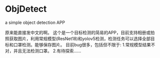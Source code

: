 # ObjDetect
a simple object detection APP

原来能直接发中文的啊。
这个是一个目标检测的简易的APP，目前支持相册或拍照获取图片，利用常规模型(ResNet18)和yolov5检测，检测任务可以选择全部目标和口罩检测。能够保存图片。
目前bug很多，包括但不限于:
1.常规模型结果不对，并且无法检测口罩。
2.有待探索……
